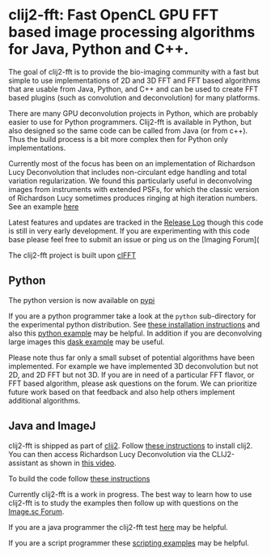 # clij2-fft: Fast OpenCL GPU FFT based image processing algorithms for Java, Python and C++. 

The goal of clij2-fft is to provide the bio-imaging community with a fast but simple to use implementations of 2D and 3D FFT and FFT based algorithms that are usable from Java, Python, and C++ and can be used to create FFT based plugins (such as convolution and deconvolution) for many platforms.

There are many GPU deconvolution projects in Python, which are probably easier to use for Python programmers.  Clij2-fft is available in Python, but also designed so the same code can be called from Java (or from c++).  Thus the build process is a bit more complex then for Python only implementations. 

Currently most of the focus has been on an implementation of Richardson Lucy Deconvolution that includes non-circulant edge handling and total variation regularization.  We found this particularly useful in deconvolving images from instruments with extended PSFs, for which the classic version of Richardson Lucy sometimes produces ringing at high iteration numbers.  See an example [here](https://forum.image.sc/t/deconvolution-minimizing-edge-artifacts/69828/2)

Latest features and updates are tracked in the [Release Log](https://clij.github.io/clij2-fft/docs/releaselog) though this code is still in very early development.  If you are experimenting with this code base please feel free to submit an issue or ping us on the [Imaging Forum](

The clij2-fft project is built upon [clFFT](https://github.com/arrayfire/clFFT)  

## Python

The python version is now available on [pypi](https://pypi.org/project/clij2-fft/)

If you are a python programmer take a look at the ```python``` sub-directory for the experimental python distribution.  See [these installation instructions](https://github.com/clij/clij2-fft/blob/master/docs/python/clij-fft-python.md) and also this [python example](https://github.com/clij/clij2-fft/tree/master/python/clij2fft/test_richardson_lucy.py) may be helpful.  In addition if you are deconvolving large images this [dask example](https://github.com/clij/clij2-fft/tree/master/python/clij2fft/test_richardson_lucy.py) may be useful.

Please note thus far only a small subset of potential algorithms have been implemented.  For example we have implemented 3D deconvolution but not 2D, and 2D FFT but not 3D.  If you are in need of a particular FFT flavor, or FFT based algorithm, please ask questions on the forum.  We can prioritize future work based on that feedback and also help others implement additional algorithms. 

## Java and ImageJ

clij2-fft is shipped as part of [clij2](https://clij.github.io).  Follow [these instructions](https://clij.github.io/clij2-docs/installationInFiji) to install clij2. You can then access Richardson Lucy Deconvolution via the CLIJ2-assistant as shown in [this video](https://clij.github.io/clij2-fft/docs/deconvolution/clij-decon.mp4).

To build the code follow [these instructions](https://clij.github.io/clij2-fft/docs/buildlibs/build)

Currently clij2-fft is a work in progress.  The best way to learn how to use clij2-fft is to study the examples then follow up with questions on the [Image.sc Forum](https://forum.image.sc/).   

If you are a java programmer the clij2-fft test [here](https://github.com/clij/clij2-fft/tree/master/src/test/java/net/haesleinhuepf/clijx/tests) may be helpful.   

If you are a script programmer these [scripting examples](https://github.com/clij/clij2-fft/tree/master/src/main/jython) may be helpful.  

